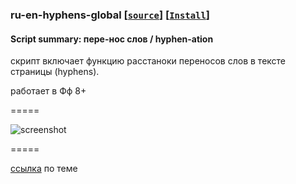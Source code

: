### **ru-en-hyphens-global** **[[`source`]](../src/ru-en-hyphens-global.user.js)** **[[`Install`]](https://github.com/trespassersW/UserScripts/raw/master/src/ru-en-hyphens-global.user.js "You must Have GreseMonkey installed")**

#### **Script summary:** пере-нос слов / hyphen-ation

скрипт включает функцию расстаноки переносов слов в тексте страницы (hyphens).
 
работает в Фф 8+ 

=====

![screenshot](http://img826.imageshack.us/img826/2619/hyphenation.gif)

=====

[ссылка](http://lurkmore.to/%D0%A2%D0%B0%D0%BA_%D0%B2%D0%B5%D1%80%D1%81%D1%82%D0%B0%D1%8E%D1%82_%D1%82%D0%BE%D0%BB%D1%8C%D0%BA%D0%BE_%D0%BC%D1%83%D0%B4%D0%B0%D0%BA%D0%B8#.D0.9D.D0.B0_.D1.81.D0.B0.D0.BC.D0.BE.D0.BC_.D0.B4.D0.B5.D0.BB.D0.B5)  по теме 

